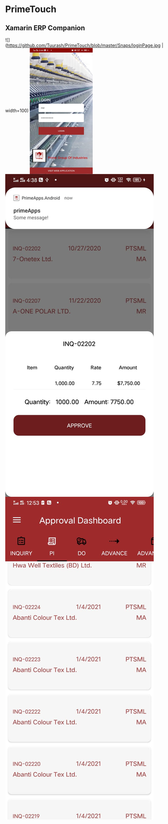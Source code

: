 # PrimeTouch
## Xamarin ERP Companion

![](https://github.com/Tuurash/PrimeTouch/blob/master/Snaps/loginPage.jpg | width=100)
<img align="center" src="https://github.com/Tuurash/PrimeTouch/blob/master/Snaps/loginPage.jpg" width="200" height="400"/>  <img align="center" src="https://github.com/Tuurash/PrimeTouch/blob/master/Snaps/ApprovalPanel.jpg" /><img align="center" src="https://github.com/Tuurash/PrimeTouch/blob/master/Snaps/AprovalDashboard.jpg" />
